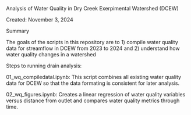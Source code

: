 Analysis of Water Quality in Dry Creek Exerpimental Watershed (DCEW)

Created: November 3, 2024

Summary

The goals of the scripts in this repository are to 1) compile water quality data for streamflow in DCEW from 2023 to 2024 and 2) understand how water quality changes in a watershed

Steps to running drain analysis:

01_wq_compiledatal.ipynb: This script combines all existing water quality data for DCEW so that the data formating is consistent for later analysis. 

02_wq_figures.ipynb: Creates a linear regression of water quality variables versus distance from outlet and compares water quality metrics through time. 
